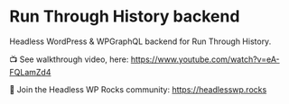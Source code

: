 # Run Through History backend

Headless WordPress & WPGraphQL backend for Run Through History.

📺 See walkthrough video, here:
https://www.youtube.com/watch?v=eA-FQLamZd4

🎸 Join the Headless WP Rocks community:
https://headlesswp.rocks
